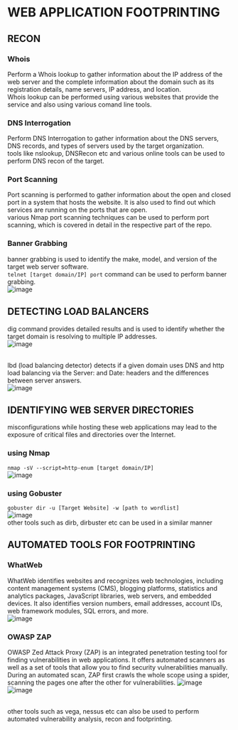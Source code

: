 # WEB APPLICATION FOOTPRINTING

## RECON
### Whois
Perform a Whois lookup to gather information about the IP address of the web server and the complete information about the domain such as its registration details, name servers, IP address, and location.<br>
Whois lookup can be performed using various websites that provide the service and also using various comand line tools.<br>

### DNS Interrogation
Perform DNS Interrogation to gather information about the DNS servers, DNS records, and types of servers used by the target organization.<br>
tools like nslookup, DNSRecon etc and various online tools can be used to perform DNS recon of the target.<br>

### Port Scanning
Port scanning is performed to gather information about the open and closed port in a system that hosts the website. It is also used to find out which services are running on the ports that are open.<br>
various Nmap port scanning techniques can be used to perform port scanning, which is covered in detail in the respective part of the repo.

### Banner Grabbing
banner grabbing is used to identify the make, model, and version of the target web server software.<br>
```telnet [target domain/IP] port``` command can be used to perform banner grabbing.<br>
![image](https://user-images.githubusercontent.com/56624593/155377134-179cfab2-f1f2-4080-be53-6e0fbdd08f83.png)<br>


## DETECTING LOAD BALANCERS
dig command provides detailed results and is used to identify whether the target domain is resolving to multiple IP addresses.<br>
![image](https://user-images.githubusercontent.com/56624593/155378944-e5b0cbc6-a090-4efa-ab19-8242aecc1009.png)<br><br>

lbd (load balancing detector) detects if a given domain uses DNS and http load balancing via the Server: and Date: headers and the differences between server answers.<br>
![image](https://user-images.githubusercontent.com/56624593/155379165-bc6f0f9f-daaa-4ba7-a551-f4ac571714fc.png)<br>

## IDENTIFYING WEB SERVER DIRECTORIES
misconfigurations while hosting these web applications may lead to the exposure of critical files and directories over the Internet.<br>
### using Nmap
```nmap -sV --script=http-enum [target domain/IP]```<br>
![image](https://user-images.githubusercontent.com/56624593/155380110-6b08a1c1-2621-4205-858e-b3b172699c8d.png)<br>

### using Gobuster
```gobuster dir -u [Target Website] -w [path to wordlist]```<br>
![image](https://user-images.githubusercontent.com/56624593/155380450-e6b21742-c0c8-437b-8f03-c1a9c9623fba.png)<br>
other tools such as dirb, dirbuster etc can be used in a similar manner

## AUTOMATED TOOLS FOR FOOTPRINTING
### WhatWeb
WhatWeb identifies websites and recognizes web technologies, including content management systems (CMS), blogging platforms, statistics and analytics packages, JavaScript libraries, web servers, and embedded devices. It also identifies version numbers, email addresses, account IDs, web framework modules, SQL errors, and more.<br>
![image](https://user-images.githubusercontent.com/56624593/155377634-56348609-be7c-4575-aa8b-62dde2f81497.png)<br>

### OWASP ZAP
OWASP Zed Attack Proxy (ZAP) is an integrated penetration testing tool for finding vulnerabilities in web applications. It offers automated scanners as well as a set of tools that allow you to find security vulnerabilities manually.<br>
During an automated scan, ZAP first crawls the whole scope using a spider, scanning the pages one after the other for vulnerabilities.
![image](https://user-images.githubusercontent.com/56624593/155378283-90657207-9d89-4ef4-a1ef-cd89e6d3947a.png)<br>
![image](https://user-images.githubusercontent.com/56624593/155378451-156f926c-9c1f-4b9e-9e1a-3cdc759c9fcb.png)<br><br>

other tools such as vega, nessus etc can also be used to perform automated vulnerability analysis, recon and footprinting.




